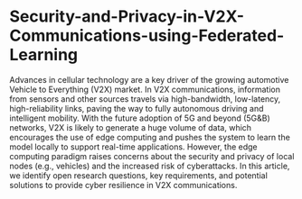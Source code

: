 # Security-and-Privacy-in-V2X-Communications-using-Federated-Learning
Advances in cellular technology are a key driver  of the growing automotive Vehicle to Everything (V2X)  market. In V2X communications, information from sensors  and other sources travels via high-bandwidth, low-latency,  high-reliability links, paving the way to fully autonomous  driving and intelligent mobility. With the future adoption  of 5G and beyond (5G&amp;B) networks, V2X is likely to  generate a huge volume of data, which encourages the use  of edge computing and pushes the system to learn the model  locally to support real-time applications. However, the edge  computing paradigm raises concerns about the security and  privacy of local nodes (e.g., vehicles) and the increased risk  of cyberattacks. In this article, we identify open research  questions, key requirements, and potential solutions to  provide cyber resilience in V2X communications.
